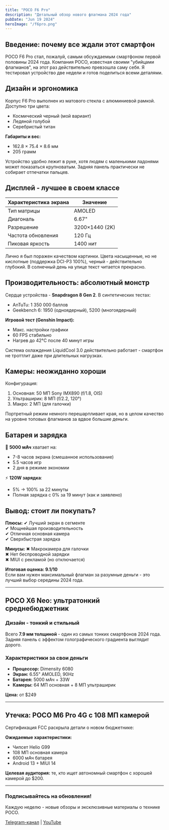 ```yaml
---
title: "POCO F6 Pro"
description: "Детальный обзор нового флагмана 2024 года"
pubDate: "Jun 19 2024"
heroImage: "/f6pro.png"
---
```


## Введение: почему все ждали этот смартфон

POCO F6 Pro стал, пожалуй, самым обсуждаемым смартфоном первой половины 2024 года. Компания POCO, известная своими "убийцами флагманов", на этот раз действительно превзошла саму себя. Я тестировал устройство две недели и готов поделиться всеми деталями.

## Дизайн и эргономика

Корпус F6 Pro выполнен из матового стекла с алюминиевой рамкой. Доступно три цвета:
- Космический черный (мой вариант)
- Ледяной голубой
- Серебристый титан

**Габариты и вес:**
- 162.8 × 75.4 × 8.6 мм
- 205 грамм

Устройство удобно лежит в руке, хотя людям с маленькими ладонями может показаться крупноватым. Задняя панель практически не собирает отпечатки пальцев.

## Дисплей - лучшее в своем классе

| Характеристика экрана | Значение |
|----------------------|----------|
| Тип матрицы | AMOLED |
| Диагональ | 6.67" |
| Разрешение | 3200×1440 (2K) |
| Частота обновления | 120 Гц |
| Пиковая яркость | 1400 нит |

Лично я был поражен качеством картинки. Цвета насыщенные, но не кислотные (поддержка DCI-P3 100%), черный - действительно глубокий. В солнечный день на улице текст читается прекрасно.

## Производительность: абсолютный монстр

Сердце устройства - **Snapdragon 8 Gen 2**. В синтетических тестах:
- AnTuTu: 1 350 000 баллов
- Geekbench 6: 1950 (одноядерный), 5200 (многоядерный)

**Игровой тест (Genshin Impact):**
- Макс. настройки графики
- 60 FPS стабильно
- Нагрев до 42°C после 40 минут игры

Система охлаждения LiquidCool 3.0 действительно работает - смартфон не троттлит даже при длительных нагрузках.

## Камеры: неожиданно хороши

Конфигурация:
1. Основная: 50 МП Sony IMX890 (f/1.8, OIS)
2. Ультраширик: 8 МП (f/2.2, 120°)
3. Макро: 2 МП (для галочки)


Портретный режим немного перешарпливает края, но в целом качество на уровне топовых флагманов за вдвое большие деньги.

## Батарея и зарядка

🔋 **5000 мАч** хватает на:
- 7-8 часов экрана (смешанное использование)
- 5.5 часов игр
- 2 дня в режиме экономии

⚡ **120W зарядка**:
- 5% → 100% за 22 минуты
- Полная зарядка с 0% за 19 минут (как и заявлено)

## Вывод: стоит ли покупать?

**Плюсы:**
✔ Лучший экран в сегменте  
✔ Мощнейшая производительность  
✔ Отличная основная камера  
✔ Сверхбыстрая зарядка  

**Минусы:**
✖ Макрокамера для галочки  
✖ Нет беспроводной зарядки  
✖ MIUI с рекламой (но отключается)

**Итоговая оценка: 9.1/10**  
Если вам нужен максимальный флагман за разумные деньги - это лучший выбор середины 2024 года.

---

## POCO X6 Neo: ультратонкий среднебюджетник

### Дизайн - тонкий и стильный

Всего **7.9 мм толщиной** - один из самых тонких смартфонов 2024 года. Задняя панель с эффектом голографического градиента выглядит дорого.

### Характеристики за свои деньги

- **Процессор:** Dimensity 6080
- **Экран:** 6.55" AMOLED, 90Hz
- **Батарея:** 5000 мАч + 33W
- **Камеры:** 64 МП основная + 8 МП ультраширик

**Цена:** от $249

---

## Утечка: POCO M6 Pro 4G с 108 МП камерой

Сертификация FCC раскрыла детали о новом бюджетнике:

**Ожидаемые характеристики:**
- Чипсет Helio G99
- 108 МП основная камера
- 6000 мАч батарея
- Android 13 + MIUI 14

**Целевая аудитория:** те, кто ищет автономный смартфон с хорошей камерой до $200.

---

### Подписывайтесь на обновления!
Каждую неделю - новые обзоры и эксклюзивные материалы о технике POCO.

[Telegram-канал](https://t.me/poconews) | [YouTube](https://youtube.com/pocoreviews)